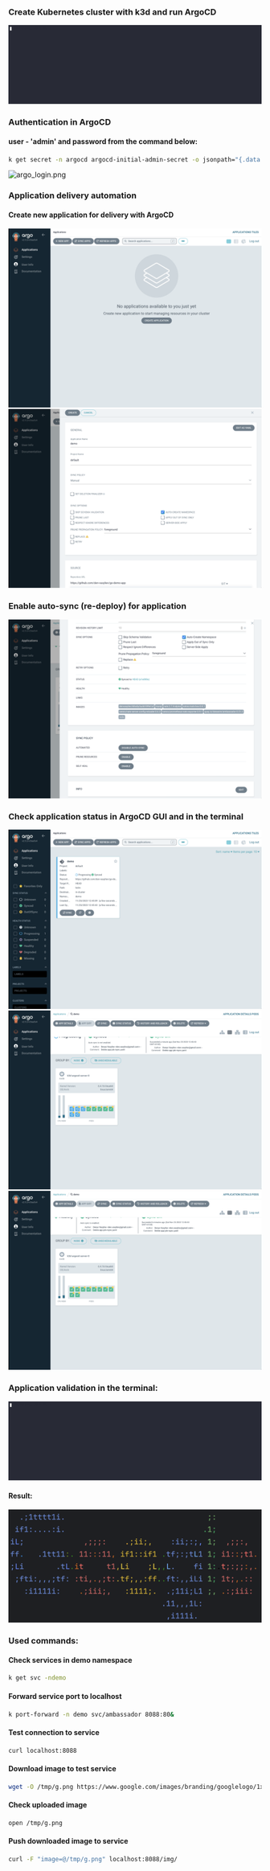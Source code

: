 ### Create Kubernetes cluster with **k3d** and run **ArgoCD**
![Image](./img/mvp_cluster_create.gif)

### Authentication in ArgoCD
#### user - 'admin' and password from the command below:
```bash
k get secret -n argocd argocd-initial-admin-secret -o jsonpath="{.data.password}" | base64 -d; echo 
```
![argo_login.png](img%2Fargo_login.png)

### Application delivery automation
#### Create new application for delivery with ArgoCD
![argo_empty.png](img%2Fargo_empty.png)
![argo_create_app.png](img%2Fargo_create_app.png)
### Enable auto-sync (re-deploy) for application
![argo_sync_enabe_auto.png](img%2Fargo_sync_enabe_auto.png)
### Check application status in ArgoCD GUI and in the terminal
![argo_sync.png](img%2Fargo_sync.png)
![argo_sync_1.png](img%2Fargo_sync_1.png)
![argo_sync_done.png](img%2Fargo_sync_done.png)
### Application validation in the terminal:
![ambassador.gif](img%2Fambassador.gif)

#### Result:
![google.png](img%2Fgoogle.png)

### Used commands:

#### Check services in demo namespace
```bash
k get svc -ndemo 
```
#### Forward service port to localhost
```bash
k port-forward -n demo svc/ambassador 8088:80&
```     
#### Test connection to service
```bash
curl localhost:8088
```
#### Download image to test service 
```bash
wget -O /tmp/g.png https://www.google.com/images/branding/googlelogo/1x/googlelogo_color_272x92dp.png
```
#### Check uploaded image
```bash
open /tmp/g.png
```
#### Push downloaded image to service
```bash
curl -F "image=@/tmp/g.png" localhost:8088/img/
```
